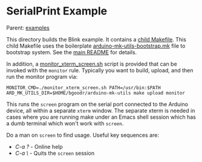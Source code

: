SerialPrint Example
==========================

Parent: [examples](../README.md)

This directory builds the Blink example. It contains a [child
Makefile](./Makefile).  This child Makefile uses the boilerplate
[arduino-mk-utils-bootstrap.mk](./arduino-mk-utils-bootstrap.mk) file
to bootstrap system. See the [main README](../../README.md) for
details.

In addition, a [monitor_xterm_screen.sh](./monitor_xterm_screen.sh)
script is provided that can be invoked with the `monitor`
rule. Typically you want to build, upload, and then run the monitor
program via:

    MONITOR_CMD=./monitor_xterm_screen.sh PATH=/usr/bin:$PATH ARD_MK_UTILS_DIR=$HOME/bgoodr/arduino-mk-utils make upload monitor

This runs the `screen` program on the serial port connected to the
Arduino device, all within a separate `xterm` window. The separate
xterm is needed in cases where you are running make under an Emacs
shell session which has a dumb terminal which won't work with
`screen`.

Do a man on `screen` to find usage. Useful key sequences are:

* *C-a ?* - Online help
* *C-a \\* - Quits the `screen` session

